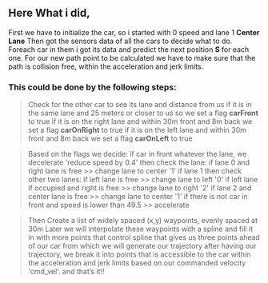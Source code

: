 ## Here What i did,
First we have to initialize the car, so i started with 0 speed and lane 1 **Center Lane**
Then got the sensors data of all the cars to decide what to do.
Foreach car in them i got its data and predict the next position **S** for each one.
For our new path point to be calculated we have to make sure that the path is collision free, within the acceleration and jerk limits.

### This could be done by the following steps:
>Check for the other car to see its lane and distance from us
 >if it is in the same lane and 25 meters or closer to us so we set a flag **carFront** to true
 >if it is on the right lane and within 30m front and 8m back we set a flag **carOnRight** to true
 >if it is on the left lane and within 30m front and 8m back we set a flag **carOnLeft** to true


> Based on the flags we decide:
>    if car in front whatever the lane, we decelerate 'reduce speed by 0.4'
>    then check the lane:
>        if lane 0 and right lane is free >> change lane to center '1'
>        if lane 1 then check other two lanes:
>            if left lane is free >> change lane to left '0'
>            if left lane if occupied and right is free >> change lane to right '2'
>        if lane 2 and center lane is free >> change lane to center '1'
>    if there is not car in front and speed is lower than 49.5 >> accelerate

>Then Create a list of widely spaced (x,y) waypoints, evenly spaced at 30m Later we will interpolate these waypoints with a spline and fill it in with more points that control spline
that gives us three points ahead of our car from which we will generate our trajectory
after having our trajectory, we break it into points that is accessible to the car within the acceleration and jerk limits based on our commanded velocity 'cmd_vel'.
and that’s it!!
